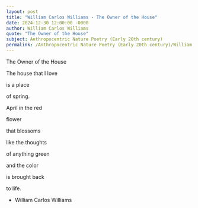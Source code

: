 ```yaml
---
layout: post
title: "William Carlos Williams - The Owner of the House"
date: 2024-12-30 12:00:00 -0000
author: William Carlos Williams
quote: "The Owner of the House"
subject: Anthropocentric Nature Poetry (Early 20th century)
permalink: /Anthropocentric Nature Poetry (Early 20th century)/William Carlos Williams/William Carlos Williams - The Owner of the House
---
```


The Owner of the House

The house that I love

is a place

of spring.

April in the red

flower

that blossoms

like the thoughts

of anything green

and the color

is brought back

to life.

- William Carlos Williams
